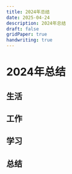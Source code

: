 ```yaml
---
title: 2024年总结
date: 2025-04-24
description: 2024年总结
draft: false
gridPaper: true
handwriting: true
---
```


# 2024年总结

## 生活

## 工作

## 学习

## 总结

